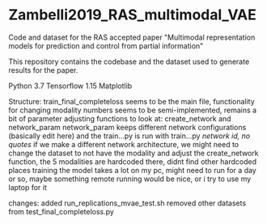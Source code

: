 # Zambelli2019_RAS_multimodal_VAE
Code and dataset for the RAS accepted paper "Multimodal representation models for prediction and control from partial information"


This repository contains the codebase and the dataset used to generate results for the paper.

Python 3.7
Tensorflow 1.15
Matplotlib

Structure:
train_final_completeloss seems to be the main file, functionality for changing modality numbers seems to be semi-implemented, remains a bit of parameter adjusting
functions to look at: create_network and network_param 
network_param keeps different network configurations (basically edit here) and the train...py is run with train...py *network id, no quotes*
if we make a different network architecture, we might need to change the dataset to not have the modality
and adjust the create_network function, the 5 modalities are hardcoded there, didnt find other hardcoded places
training the model takes a lot on my pc, might need to run for a day or so, maybe something remote running would be nice, or i try to use my laptop for it

changes:
added run_replications_mvae_test.sh
removed other datasets from test_final_completeloss.py